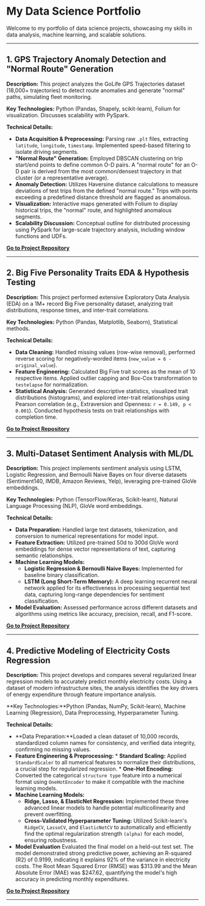 # My Data Science Portfolio

Welcome to my portfolio of data science projects, showcasing my skills in data analysis, machine learning, and scalable solutions.

---

## 1. GPS Trajectory Anomaly Detection and "Normal Route" Generation

**Description:** This project analyzes the GoLife GPS Trajectories dataset (18,000+ trajectories) to detect route anomalies and generate "normal" paths, simulating fleet monitoring.

**Key Technologies:** Python (Pandas, Shapely, scikit-learn), Folium for visualization. Discusses scalability with PySpark.

**Technical Details:**
* **Data Acquisition & Preprocessing:** Parsing raw `.plt` files, extracting `latitude`, `longitude`, `timestamp`. Implemented speed-based filtering to isolate driving segments.
* **"Normal Route" Generation:** Employed DBSCAN clustering on trip start/end points to define common O-D pairs. A "normal route" for an O-D pair is derived from the most common/densest trajectory in that cluster (or a representative average).
* **Anomaly Detection:** Utilizes Haversine distance calculations to measure deviations of test trips from the defined "normal route." Trips with points exceeding a predefined distance threshold are flagged as anomalous.
* **Visualization:** Interactive maps generated with Folium to display historical trips, the "normal" route, and highlighted anomalous segments.
* **Scalability Discussion:** Conceptual outline for distributed processing using PySpark for large-scale trajectory analysis, including window functions and UDFs.

**[Go to Project Repository](https://github.com/your-username/gps-anomaly-project)**

---

## 2. Big Five Personality Traits EDA & Hypothesis Testing

**Description:** This project performed extensive Exploratory Data Analysis (EDA) on a 1M+ record Big Five personality dataset, analyzing trait distributions, response times, and inter-trait correlations.

**Key Technologies:** Python (Pandas, Matplotlib, Seaborn), Statistical methods.

**Technical Details:**
* **Data Cleaning:** Handled missing values (row-wise removal), performed reverse scoring for negatively-worded items (`new_value = 6 - original_value`).
* **Feature Engineering:** Calculated Big Five trait scores as the mean of 10 respective items. Applied outlier capping and Box-Cox transformation to `testelapse` for normalization.
* **Statistical Analysis:** Generated descriptive statistics, visualized trait distributions (histograms), and explored inter-trait relationships using Pearson correlation (e.g., Extraversion and Openness: `r = 0.149, p < 0.001`). Conducted hypothesis tests on trait relationships with completion time.

**[Go to Project Repository](https://github.com/ManikPandey/GPS-Anomaly-Detection-Route-Generation-Trajectories)**

---

## 3. Multi-Dataset Sentiment Analysis with ML/DL

**Description:** This project implements sentiment analysis using LSTM, Logistic Regression, and Bernoulli Naive Bayes on four diverse datasets (Sentiment140, IMDB, Amazon Reviews, Yelp), leveraging pre-trained GloVe embeddings.

**Key Technologies:** Python (TensorFlow/Keras, Scikit-learn), Natural Language Processing (NLP), GloVe word embeddings.

**Technical Details:**
* **Data Preparation:** Handled large text datasets, tokenization, and conversion to numerical representations for model input.
* **Feature Extraction:** Utilized pre-trained 50d to 300d GloVe word embeddings for dense vector representations of text, capturing semantic relationships.
* **Machine Learning Models:**
    * **Logistic Regression & Bernoulli Naive Bayes:** Implemented for baseline binary classification.
    * **LSTM (Long Short-Term Memory):** A deep learning recurrent neural network applied for its effectiveness in processing sequential text data, capturing long-range dependencies for sentiment classification.
* **Model Evaluation:** Assessed performance across different datasets and algorithms using metrics like accuracy, precision, recall, and F1-score.

**[Go to Project Repository](https://github.com/ManikPandey/Sentimental_analysis_4dataset)**

---

## 4.  Predictive Modeling of Electricity Costs Regression

**Description:** This project develops and compares several regularized linear regression models to accurately predict monthly electricity costs. Using a dataset of modern infrastructure sites, the analysis identifies the key drivers of energy expenditure through feature importance analysis.

**Key Technologies:**Python (Pandas, NumPy, Scikit-learn), Machine Learning (Regression), Data Preprocessing, Hyperparameter Tuning.

**Technical Details:**
* **Data Preparation:**Loaded a clean dataset of 10,000 records, standardized column names for consistency, and verified data integrity, confirming no missing values.
* **Feature Engineering & Preprocessing:**
         * **Standard Scaling:** Applied `StandardScaler` to all numerical features to normalize their distributions, a crucial step for regularized regression.
         * **One-Hot Encoding:** Converted the categorical `structure type` feature into a numerical format using `OneHotEncoder` to make it compatible with the machine learning models.
* **Machine Learning Models:**
    * **Ridge, Lasso, & ElasticNet Regression:**  Implemented these three advanced linear models to handle potential multicollinearity and prevent overfitting.
    * **Cross-Validated Hyperparameter Tuning:** Utilized Scikit-learn's `RidgeCV`, `LassoCV`, and `ElasticNetCV` to automatically and efficiently find the optimal regularization strength `(alpha)` for each model, ensuring robustness.
* **Model Evaluation** Evaluated the final model on a held-out test set. The model demonstrated strong predictive power, achieving an R-squared (R2) of 0.9199, indicating it explains 92% of the variance in electricity costs. The Root Mean Squared Error (RMSE) was $313.99 and the Mean Absolute Error (MAE) was $247.62, quantifying the model's high accuracy in predicting monthly expenditures.

**[Go to Project Repository](https://github.com/ManikPandey/data-science-projects/blob/main/FinalAssignment_v1.ipynb)**


---



